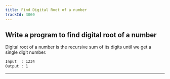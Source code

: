 ```yaml
---
title: Find Digital Root of a number
trackId: 3060
---
```


## Write a program to find digital root of a number

Digital root of a number is the recursive sum of its digits until we get a single digit number.

```txt
Input  : 1234
Output : 1
```

---
